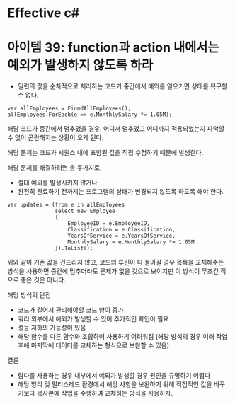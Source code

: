 # Effective c# 

# 아이템 39: function과 action 내에서는 예외가 발생하지 않도록 하라

- 일련의 값을 순차적으로 처리하는 코드가 중간에서 예외를 일으키면 상태를 복구할 수 없다.

```
var allEmployees = FinmdAllEmployees();
allEmployees.ForEach(e => e.MonthlySalary *= 1.05M);
```

해당 코드가 중간에서 멈추었을 경우, 어디서 멈추었고 어디까지 적용되었는지 파악할 수 없어 곤란해지는 상황이 오게 된다.

해당 문제는 코드가 시퀀스 내에 포함된 값을 직접 수정하기 때문에 발생한다.

해당 문제를 해결하려면 총 두가지로, 
- 절대 예외를 발생시키지 않거나
- 완전히 완료하기 전까지는 프로그램의 상태가 변경되지 않도록 하도록 해야 한다.
  
```
var updates = (from e in allEmployees
               select new Employee
               {
                   EmployeeID = e.EmployeeID,
                   Classification = e.Classification,
                   YearsOfService = e.YearsOfService,
                   MonthlySalary = e.MonthlySalary *= 1.05M
               }).ToList();
```
위와 같이 기존 값을 건드리지 않고, 코드의 루틴이 다 돌아갈 경우 목록을 교체해주는 방식을 사용하면 중간에 멈추더라도 문제가 없을 것으로 보이지만
이 방식이 무조건 적으로 좋은 것은 아니다.

해당 방식의 단점
- 코드가 길어져 관리해야할 코드 양이 증가
- 쿼리 외부에서 예외가 발생할 수 있어 추가적인 확인이 필요
- 성능 저하의 가능성이 있음
- 해당 함수를 다른 함수와 조합하여 사용하기 어려워짐 (해당 방식의 경우 여러 작업 후에 마지막에 데이터를 교체하는 형식으로 보완할 수 있음)

결론
- 람다를 사용하는 경우 내부에서 예외가 발생할 경우 원인을 규명하기 어렵다
- 해당 방식 및 멀티스레드 환경에서 해당 사항을 보완하기 위해 직접적인 값을 바꾸기보다 복사본에 작업을 수행하여 교체하는 방식을 사용하자.
